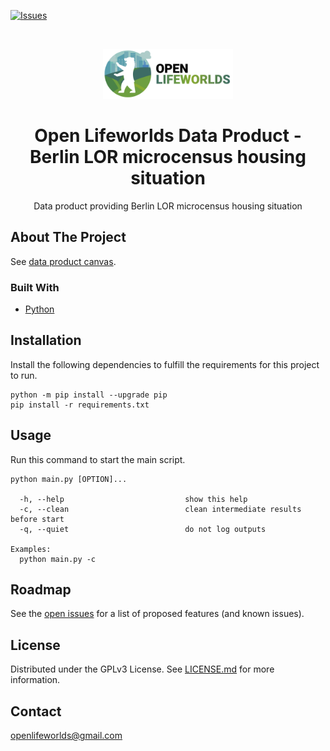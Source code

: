 [![Issues](https://img.shields.io/github/issues/open-lifeworlds/open-lifeworlds-data-product-berlin-lor-microcensus-housing-situation)](https://github.com/open-lifeworlds/open-lifeworlds-data-product-berlin-lor-microcensus-housing-situation/issues)

<br />
<p align="center">
  <a href="https://github.com/open-lifeworlds/open-lifeworlds-data-product-berlin-lor-microcensus-housing-situation">
    <img src="logo_with_text.png" alt="Logo" height="80">
  </a>

  <h1 align="center">Open Lifeworlds Data Product - Berlin LOR microcensus housing situation</h1>

  <p align="center">
    Data product providing Berlin LOR microcensus housing situation</a>
  </p>
</p>

## About The Project

See [data product canvas](docs/data-product-canvas.md).

### Built With

* [Python](https://www.python.org/)

## Installation

Install the following dependencies to fulfill the requirements for this project to run.

```shell script
python -m pip install --upgrade pip
pip install -r requirements.txt
```

## Usage

Run this command to start the main script.

```shell script
python main.py [OPTION]...

  -h, --help                           show this help
  -c, --clean                          clean intermediate results before start
  -q, --quiet                          do not log outputs

Examples:
  python main.py -c
```

## Roadmap

See the [open issues](https://github.com/open-lifeworlds/open-lifeworlds-data-product-berlin-lor-microcensus-housing-situation/issues) for a list of proposed features (and
 known issues).

## License

Distributed under the GPLv3 License. See [LICENSE.md](./LICENSE.md) for more information.

## Contact

openlifeworlds@gmail.com
